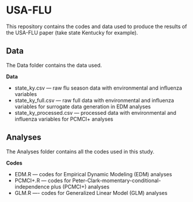# USA-FLU
   
This repository contains the codes and data used to produce the results of the USA-FLU paper (take state Kentucky for example).
  
## Data   
  
The Data folder contains the data used.  
  
**Data**         
- state_ky.csv — raw flu season data with environmental and influenza variables         
- state_ky_full.csv — raw full data with environmental and influenza variables for surrogate data generation in EDM analyses        
- state_ky_processed.csv — processed data with environmental and influenza variables for PCMCI+ analyses          
       
## Analyses  
  
The Analyses folder contains all the codes used in this study.  
  
**Codes**        
- EDM.R — codes for Empirical Dynamic Modeling (EDM) analyses    
- PCMCI+.R — codes for Peter-Clark-momentary-conditional-independence plus (PCMCI+) analyses         
- GLM.R —- codes for Generalized Linear Model (GLM) analyses  
  
